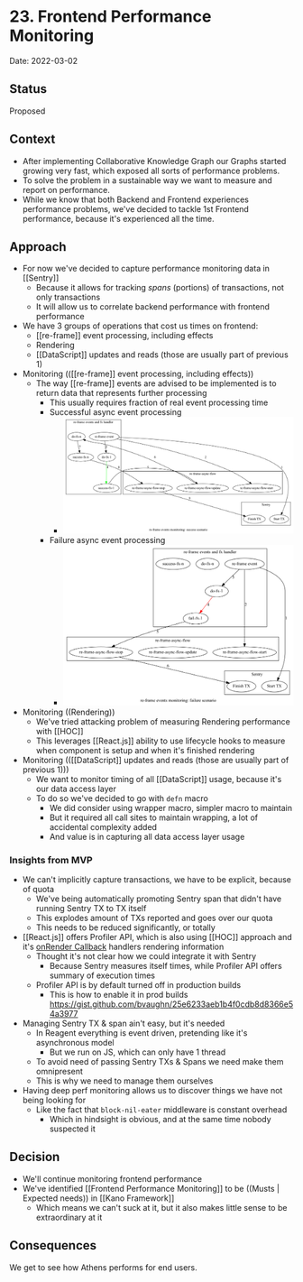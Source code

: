 # 23. Frontend Performance Monitoring

Date: 2022-03-02

## Status

Proposed

## Context

- After implementing Collaborative Knowledge Graph our Graphs started growing very fast,
which exposed all sorts of performance problems.
- To solve the problem in a sustainable way we want to measure and report on performance.
- While we know that both Backend and Frontend experiences performance problems,
we've decided to tackle 1st Frontend performance, because it's experienced all the time.

## Approach

- For now we've decided to capture performance monitoring data in [[Sentry]]
    - Because it allows for tracking *spans* (portions) of transactions, not only transactions
    - It will allow us to correlate backend performance with frontend performance
- We have 3 groups of operations that cost us times on frontend:
    - [[re-frame]] event processing, including effects
    - Rendering
    - [[DataScript]] updates and reads (those are usually part of previous 1)
- Monitoring (([[re-frame]] event processing, including effects))
    - The way [[re-frame]] events are advised to be implemented is to return data that represents further processing
        - This usually requires fraction of real event processing time
        - Successful async event processing
            - ![](0023-frontend-perf-mon-events-success.png)
        - Failure async event processing
            - ![](0023-frontend-perf-mon-events-failure.png)
- Monitoring ((Rendering))
    - We've tried attacking problem of measuring Rendering performance with [[HOC]]
    - This leverages [[React.js]] ability to use lifecycle hooks to measure when component is setup and when it's finished rendering
- Monitoring (([[DataScript]] updates and reads (those are usually part of previous 1)))
    - We want to monitor timing of all [[DataScript]] usage, because it's our data access layer
    - To do so we've decided to go with `defn` macro
        - We did consider using wrapper macro, simpler macro to maintain
        - But it required all call sites to maintain wrapping, a lot of accidental complexity added
        - And value is in capturing all data access layer usage

### Insights from MVP

- We can't implicitly capture transactions, we have to be explicit, because of quota
    - We've being automatically promoting Sentry span that didn't have running Sentry TX to TX itself
    - This explodes amount of TXs reported and goes over our quota
    - This needs to be reduced significantly, or totally
- [[React.js]] offers Profiler API, which is also using [[HOC]] approach and it's [onRender Callback](https://reactjs.org/docs/profiler.html#onrender-callback) handlers rendering information
    - Thought it's not clear how we could integrate it with Sentry
        - Because Sentry measures itself times, while Profiler API offers summary of execution times
    - Profiler API is by default turned off in production builds
        - This is how to enable it in prod builds https://gist.github.com/bvaughn/25e6233aeb1b4f0cdb8d8366e54a3977
- Managing Sentry TX & span ain't easy, but it's needed
    - In Reagent everything is event driven, pretending like it's asynchronous model
        - But we run on JS, which can only have 1 thread
    - To avoid need of passing Sentry TXs & Spans we need make them omnipresent
    - This is why we need to manage them ourselves
- Having deep perf monitoring allows us to discover things we have not being looking for
    - Like the fact that `block-nil-eater` middleware is constant overhead
        - Which in hindsight is obvious, and at the same time nobody suspected it

## Decision

- We'll continue monitoring frontend performance
- We've identified [[Frontend Performance Monitoring]] to be ((Musts | Expected needs)) in [[Kano Framework]]
    - Which means we can't suck at it, but it also makes little sense to be extraordinary at it

## Consequences

We get to see how Athens performs for end users.
